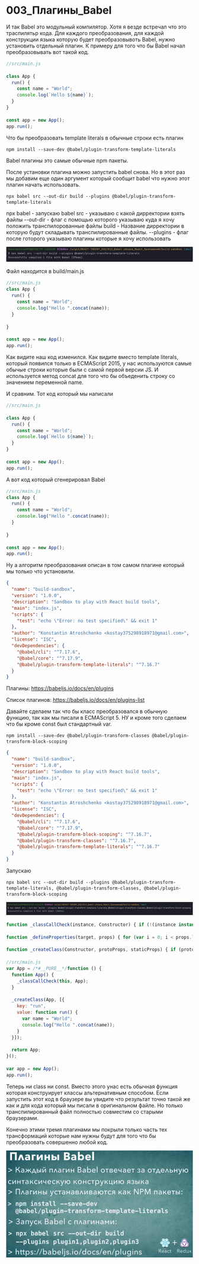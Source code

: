 # 003_Плагины_Babel

И так Babel это модульный компилятор. Хотя я везде встречал что это траспилятьр кода. Для каждого преобразования, для каждой конструкции языка которую будет преобразовывоть Babel, нужно установить отдельный плагин. К примеру для того что бы Babel начал преобразовывать вот такой код.

```js
//src/main.js

class App {
  run() {
    const name = "World";
    console.log(`Hello ${name}`);
  }
}

const app = new App();
app.run();

```

Что бы преобразовать template literals в обычные строки есть плагин

```shell
npm install --save-dev @babel/plugin-transform-template-literals
```

Babel плагины это самые обычные npm пакеты.

После установки плагина можно запустить babel снова. Но в этот раз мы добавим еще один аргумент который сообщит babel что нужно этот плагин начать использовать.

```shell
npx babel src --out-dir build --plugins @babel/plugin-transform-template-literals
```

npx babel - запускаю babel
src - указываю с какой дирректории взять файлы
--out-dir - флаг с помощью которого указываю куда я хочу положить транспилорованные файлы
build - Название дирректории в которую будут складывать транспилированные файлы.
--plugins - флаг после готорого указываю плагины которые я хочу использовать

![](img/001.jpg)

Файл находится в build/main.js

```js
//src/main.js
class App {
  run() {
    const name = "World";
    console.log("Hello ".concat(name));
  }

}

const app = new App();
app.run();
```

Как видите наш код изменился. Как видите вместо template literals, который появился только в ECMAScript 2015, у нас используются самые обычые строки которые были с самой первой версии JS. И используется метод concat для того что бы объеденить строку со значением переменной name.

И сравним. Тот код который мы написали

```js
//src/main.js

class App {
  run() {
    const name = "World";
    console.log(`Hello ${name}`);
  }
}

const app = new App();
app.run();

```

А вот код который сгенерировал Babel

```js
//src/main.js
class App {
  run() {
    const name = "World";
    console.log("Hello ".concat(name));
  }

}

const app = new App();
app.run();
```

Ну а алгоритм преобразования описан в том самом плагине который мы только что установили.

```json
{
  "name": "build-sandbox",
  "version": "1.0.0",
  "description": "Sandbox to play with React build tools",
  "main": "index.js",
  "scripts": {
    "test": "echo \"Error: no test specified\" && exit 1"
  },
  "author": "Konstantin Atroshchenko <kostay375298918971@gmail.com>",
  "license": "ISC",
  "devDependencies": {
    "@babel/cli": "^7.17.6",
    "@babel/core": "^7.17.9",
    "@babel/plugin-transform-template-literals": "^7.16.7"
  }
}

```

Плагины: <https://babeljs.io/docs/en/plugins>

Список плагинов: <https://babeljs.io/docs/en/plugins-list>

Давайте сделаем так что бы класс преобразовался в обычную функцию, так как мы писали в ECMAScript 5. НУ и кроме того сделаем что бы кроме const был стандартный var.

```shell
npm install --save-dev @babel/plugin-transform-classes @babel/plugin-transform-block-scoping
```

```json
{
  "name": "build-sandbox",
  "version": "1.0.0",
  "description": "Sandbox to play with React build tools",
  "main": "index.js",
  "scripts": {
    "test": "echo \"Error: no test specified\" && exit 1"
  },
  "author": "Konstantin Atroshchenko <kostay375298918971@gmail.com>",
  "license": "ISC",
  "devDependencies": {
    "@babel/cli": "^7.17.6",
    "@babel/core": "^7.17.9",
    "@babel/plugin-transform-block-scoping": "^7.16.7",
    "@babel/plugin-transform-classes": "^7.16.7",
    "@babel/plugin-transform-template-literals": "^7.16.7"
  }
}

```
Запускаю 

```shell
npx babel src --out-dir build --plugins @babel/plugin-transform-template-literals, @babel/plugin-transform-classes, @babel/plugin-transform-block-scoping
```

![](img/002.jpg)

```js
function _classCallCheck(instance, Constructor) { if (!(instance instanceof Constructor)) { throw new TypeError("Cannot call a class as a function"); } }

function _defineProperties(target, props) { for (var i = 0; i < props.length; i++) { var descriptor = props[i]; descriptor.enumerable = descriptor.enumerable || false; descriptor.configurable = true; if ("value" in descriptor) descriptor.writable = true; Object.defineProperty(target, descriptor.key, descriptor); } }

function _createClass(Constructor, protoProps, staticProps) { if (protoProps) _defineProperties(Constructor.prototype, protoProps); if (staticProps) _defineProperties(Constructor, staticProps); Object.defineProperty(Constructor, "prototype", { writable: false }); return Constructor; }

//src/main.js
var App = /*#__PURE__*/function () {
  function App() {
    _classCallCheck(this, App);
  }

  _createClass(App, [{
    key: "run",
    value: function run() {
      var name = "World";
      console.log("Hello ".concat(name));
    }
  }]);

  return App;
}();

var app = new App();
app.run();
```

Теперь ни class ни const. Вместо этого унас есть обычная функция которая конструирует классы альтернативным способом. Если запустить этот код в браузере  вы увидите что результат точно такой же как и для кода который мы писали в оригинальном файле. Но только транспилированный файл полностью совместим со старыми браузерами.

Конечно этими тремя плагинами мы покрыли только часть тех трансформаций которые нам нужны будут для того что бы преобразовать совершенно любой код.

![](img/003.jpg)


